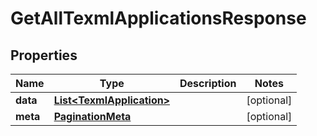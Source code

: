 

# GetAllTexmlApplicationsResponse


## Properties

Name | Type | Description | Notes
------------ | ------------- | ------------- | -------------
**data** | [**List&lt;TexmlApplication&gt;**](TexmlApplication.md) |  |  [optional]
**meta** | [**PaginationMeta**](PaginationMeta.md) |  |  [optional]



